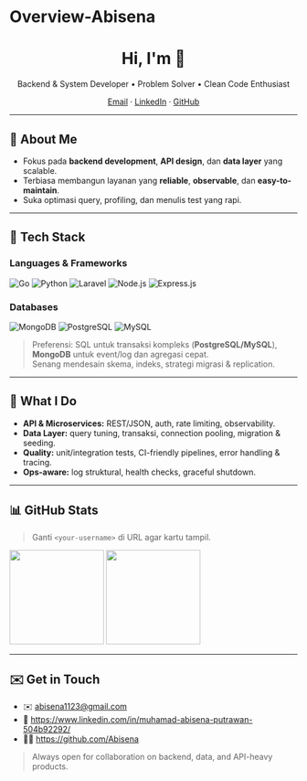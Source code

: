 # Overview-Abisena

<!-- Profile README – clean & focused (no Projects) -->

<h1 align="center">Hi, I'm <your-name> 👋</h1>
<p align="center">
  Backend & System Developer • Problem Solver • Clean Code Enthusiast
</p>

<p align="center">
  <a href="mailto:<your-email>">Email</a> ·
  <a href="https://www.linkedin.com/in/<your-handle>/">LinkedIn</a> ·
  <a href="https://github.com/<your-username>">GitHub</a>
</p>

---

## 🚀 About Me
- Fokus pada **backend development**, **API design**, dan **data layer** yang scalable.
- Terbiasa membangun layanan yang **reliable**, **observable**, dan **easy-to-maintain**.
- Suka optimasi query, profiling, dan menulis test yang rapi.

---

## 🧰 Tech Stack

### Languages & Frameworks
<p>
  <img alt="Go" src="https://img.shields.io/badge/Go-00ADD8?logo=go&logoColor=fff&style=for-the-badge" />
  <img alt="Python" src="https://img.shields.io/badge/Python-3776AB?logo=python&logoColor=fff&style=for-the-badge" />
  <img alt="Laravel" src="https://img.shields.io/badge/Laravel-FF2D20?logo=laravel&logoColor=fff&style=for-the-badge" />
  <img alt="Node.js" src="https://img.shields.io/badge/Node.js-339933?logo=nodedotjs&logoColor=fff&style=for-the-badge" />
  <img alt="Express.js" src="https://img.shields.io/badge/Express.js-000000?logo=express&logoColor=fff&style=for-the-badge" />
</p>

### Databases
<p>
  <img alt="MongoDB" src="https://img.shields.io/badge/MongoDB-47A248?logo=mongodb&logoColor=fff&style=for-the-badge" />
  <img alt="PostgreSQL" src="https://img.shields.io/badge/PostgreSQL-4169E1?logo=postgresql&logoColor=fff&style=for-the-badge" />
  <img alt="MySQL" src="https://img.shields.io/badge/MySQL-4479A1?logo=mysql&logoColor=fff&style=for-the-badge" />
</p>

> Preferensi: SQL untuk transaksi kompleks (**PostgreSQL/MySQL**), **MongoDB** untuk event/log dan agregasi cepat.  
> Senang mendesain skema, indeks, strategi migrasi & replication.

---

## 🧩 What I Do
- **API & Microservices:** REST/JSON, auth, rate limiting, observability.
- **Data Layer:** query tuning, transaksi, connection pooling, migration & seeding.
- **Quality:** unit/integration tests, CI-friendly pipelines, error handling & tracing.
- **Ops-aware:** log struktural, health checks, graceful shutdown.

---

## 📊 GitHub Stats
> Ganti `<your-username>` di URL agar kartu tampil.

<p>
  <img height="165" src="https://github-readme-stats.vercel.app/api?username=<your-username>&show_icons=true&theme=tokyonight" />
  <img height="165" src="https://github-readme-stats.vercel.app/api/top-langs/?username=<your-username>&layout=compact&theme=tokyonight" />
</p>

---

## ✉️ Get in Touch
- ✉️ abisena1123@gmail.com
- 💼 https://www.linkedin.com/in/muhamad-abisena-putrawan-504b92292/
- 🧑‍💻 https://github.com/Abisena 

> Always open for collaboration on backend, data, and API-heavy products.
